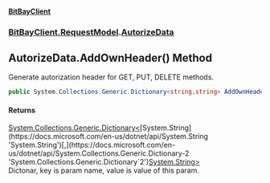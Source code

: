 #### [BitBayClient](./index.md 'index')
### [BitBayClient.RequestModel](./BitBayClient-RequestModel.md 'BitBayClient.RequestModel').[AutorizeData](./BitBayClient-RequestModel-AutorizeData.md 'BitBayClient.RequestModel.AutorizeData')
## AutorizeData.AddOwnHeader() Method
Generate autorization header for GET, PUT, DELETE methods.  
```csharp
public System.Collections.Generic.Dictionary<string,string> AddOwnHeader();
```
#### Returns
[System.Collections.Generic.Dictionary&lt;](https://docs.microsoft.com/en-us/dotnet/api/System.Collections.Generic.Dictionary-2 'System.Collections.Generic.Dictionary`2')[System.String](https://docs.microsoft.com/en-us/dotnet/api/System.String 'System.String')[,](https://docs.microsoft.com/en-us/dotnet/api/System.Collections.Generic.Dictionary-2 'System.Collections.Generic.Dictionary`2')[System.String](https://docs.microsoft.com/en-us/dotnet/api/System.String 'System.String')[&gt;](https://docs.microsoft.com/en-us/dotnet/api/System.Collections.Generic.Dictionary-2 'System.Collections.Generic.Dictionary`2')  
Dictonar, key is param name, value is value of this param.  
